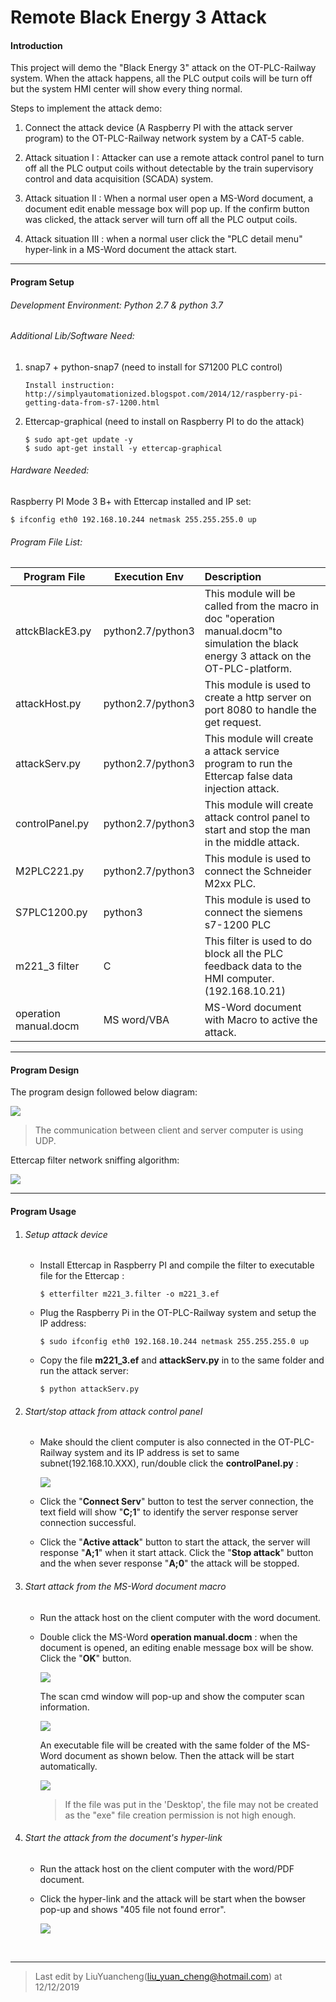 # Remote Black Energy 3 Attack 
#### Introduction 

This project will demo the "Black Energy 3" attack on the OT-PLC-Railway system. When the attack happens, all the PLC output coils will be turn off but the system HMI center will show every thing normal.

Steps to implement the attack demo: 

1. Connect the attack device (A Raspberry PI with the attack server program) to the OT-PLC-Railway network system by a CAT-5 cable. 

2. Attack situation I : Attacker can use a remote attack control panel to turn off all the PLC output coils without detectable by the train supervisory control and data acquisition (SCADA) system. 
3. Attack situation II : When a normal user open a MS-Word document, a document edit enable message box will pop up. If the confirm button was clicked, the attack server will turn off all the PLC output coils. 
4. Attack situation III : when a normal user click the "PLC detail menu" hyper-link in a MS-Word document the attack start. 

------

#### Program Setup

###### Development Environment: Python 2.7 & python 3.7

###### Additional Lib/Software Need:

1. snap7 + python-snap7 (need to install for S71200 PLC control) 

   ```
   Install instruction: 
   http://simplyautomationized.blogspot.com/2014/12/raspberry-pi-getting-data-from-s7-1200.html
   ```

2. Ettercap-graphical (need to install on Raspberry PI to do the attack)

   ```
   $ sudo apt-get update -y
   $ sudo apt-get install -y ettercap-graphical
   ```

###### Hardware Needed: 

Raspberry PI Mode 3 B+ with Ettercap installed and IP set: 

```
$ ifconfig eth0 192.168.10.244 netmask 255.255.255.0 up
```

###### Program File List:

| Program File          | Execution Env     | Description                                                  |
| --------------------- | ----------------- | :----------------------------------------------------------- |
| attckBlackE3.py       | python2.7/python3 | This module will be called from the macro in doc "operation manual.docm"to simulation the black energy 3 attack on the OT-PLC-platform. |
| attackHost.py         | python2.7/python3 | This module is used to create a http server on port 8080 to handle the get request. |
| attackServ.py         | python2.7/python3 | This module will create a attack service program to run the Ettercap false data injection attack. |
| controlPanel.py       | python2.7/python3 | This module will create attack control panel to start and stop the man in the middle attack. |
| M2PLC221.py           | python2.7/python3 | This module is used to connect the Schneider M2xx PLC.       |
| S7PLC1200.py          | python3           | This module is used to connect the siemens s7-1200 PLC       |
| m221_3 filter         | C                 | This filter is used to do block all the PLC feedback data to the HMI computer.(192.168.10.21) |
| operation manual.docm | MS word/VBA       | MS-Word document with Macro to active the attack.            |

------

#### Program Design 

The program design followed below diagram:

![](https://github.com/LiuYuancheng/RailWay_PLC_Control/blob/master/attack/remoteAtk/doc/attack.png)

> The communication between client and server computer is using UDP.

Ettercap filter network sniffing algorithm:

![](https://github.com/LiuYuancheng/RailWay_PLC_Control/blob/master/attack/remoteAtk/doc/mimAttack.png)

------

#### Program Usage

1. ###### Setup attack device

   - Install Ettercap in Raspberry PI and compile the filter to executable file for the Ettercap : 

     ```
     $ etterfilter m221_3.filter -o m221_3.ef
     ```

   - Plug the Raspberry Pi in the OT-PLC-Railway system and setup the IP address:

     ```
     $ sudo ifconfig eth0 192.168.10.244 netmask 255.255.255.0 up
     ```

   - Copy the file **m221_3.ef** and **attackServ.py** in to the same folder and run the attack server:

     ```
     $ python attackServ.py
     ```

2. ######  Start/stop attack from attack control panel

   - Make should the client computer is also connected in the OT-PLC-Railway system and its IP address is set to same subnet(192.168.10.XXX), run/double click the **controlPanel.py** : 

     ![](https://github.com/LiuYuancheng/RailWay_PLC_Control/blob/master/attack/remoteAtk/doc/controlPanel.png)

   - Click the "**Connect Serv**" button to test the server connection, the text field will show "**C;1**" to identify the server response server connection successful.

   - Click the "**Active attack**" button to start the attack, the server will response "**A;1**" when it start attack. Click the "**Stop attack**" button and the when sever response "**A;0**" the attack will be stopped.

3. ###### Start attack from the MS-Word document macro

   - Run the attack host on the client computer with the word document.

   - Double click the MS-Word **operation manual.docm** : when the document is opened, an editing enable message box will be show. Click the "**OK**" button.

     ![](https://github.com/LiuYuancheng/RailWay_PLC_Control/blob/master/attack/remoteAtk/doc/macro1.png)

     The scan cmd window will pop-up and show the computer scan information.

     ![](https://github.com/LiuYuancheng/RailWay_PLC_Control/blob/master/attack/remoteAtk/doc/scan1.png)

     An executable file will be created with the same folder of the MS-Word document as shown below. Then the attack will be start automatically. 

     ![](https://github.com/LiuYuancheng/RailWay_PLC_Control/blob/master/attack/remoteAtk/doc/exeFile.png)

     > If the file was put in the 'Desktop', the file may not be created as the "exe" file creation permission is not high enough.

4. ###### Start the attack from the document's hyper-link

   - Run the attack host on the client computer with the word/PDF document.

   - Click the hyper-link and the attack will be start when the bowser pop-up and shows "405 file not found error".

     ![](https://github.com/LiuYuancheng/RailWay_PLC_Control/blob/master/attack/remoteAtk/doc/link.png)

   

​	

------

> Last edit by LiuYuancheng(liu_yuan_cheng@hotmail.com) at 12/12/2019



